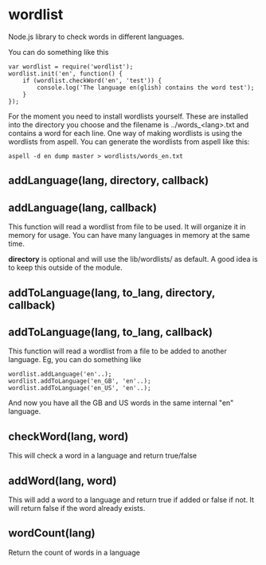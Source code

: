 # wordlist

Node.js library to check words in different languages.

You can do something like this

	var wordlist = require('wordlist');
	wordlist.init('en', function() {
		if (wordlist.checkWord('en', 'test')) {
			console.log('The language en(glish) contains the word test');
		}
	});
	
For the moment you need to install wordlists yourself. These are installed
into the directory you choose and the filename is ../words_&lt;lang&gt;.txt
and contains a word for each line. One way of making wordlists 
is using the wordlists from aspell.
You can generate the wordlists from aspell like this:

	aspell -d en dump master > wordlists/words_en.txt

## addLanguage(lang, directory, callback)
## addLanguage(lang, callback)

This function will read a wordlist from file to be used. It will organize it
in memory for usage. You can have many languages in memory at the same time.

**directory** is optional and will use the lib/wordlists/ as default. A good
idea is to keep this outside of the module.

## addToLanguage(lang, to_lang, directory, callback)
## addToLanguage(lang, to_lang, callback)

This function will read a wordlist from a file to be added to another language.
Eg, you can do something like

	wordlist.addLanguage('en'..);
	wordlist.addToLanguage('en_GB', 'en'..);
	wordlist.addToLanguage('en_US', 'en'..);

And now you have all the GB and US words in the same internal "en" language.

## checkWord(lang, word)

This will check a word in a language and return true/false

## addWord(lang, word)

This will add a word to a language and return true if added or false if not.
It will return false if the word already exists.

## wordCount(lang)

Return the count of words in a language